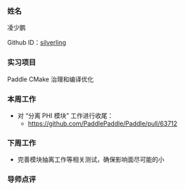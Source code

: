 ### 姓名

凌少鹏

Github ID：[silverling](https://github.com/silverling)

### 实习项目

Paddle CMake 治理和编译优化

### 本周工作

- 对 “分离 PHI 模块” 工作进行收尾：
    - https://github.com/PaddlePaddle/Paddle/pull/63712

### 下周工作

- 完善模块抽离工作等相关测试，确保影响面尽可能的小

### 导师点评
